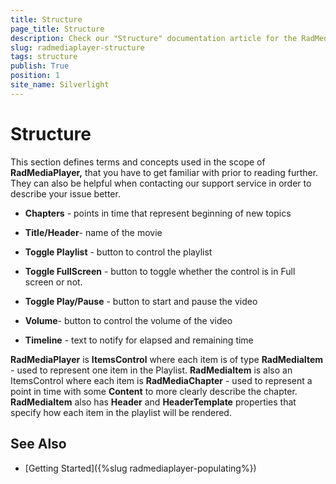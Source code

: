 ```yaml
---
title: Structure
page_title: Structure
description: Check our "Structure" documentation article for the RadMediaPlayer WPF control.
slug: radmediaplayer-structure
tags: structure
publish: True
position: 1
site_name: Silverlight
---
```


# Structure

This section defines terms and concepts used in the scope of __RadMediaPlayer,__ that you have to get familiar with prior to reading further. They can also be helpful when contacting our support service in order to describe your issue better. 

* __Chapters__ - points in time that represent beginning of new topics

* __Title/Header__- name of the movie

* __Toggle Playlist__ - button to control the playlist

* __Toggle FullScreen__ - button to toggle whether the control is in Full screen or not.

* __Toggle Play/Pause__ - button to start and pause the video

* __Volume__- button to control the volume of the video

* __Timeline__ - text to notify for elapsed and remaining time

__RadMediaPlayer__ is __ItemsControl__ where each item is of type __RadMediaItem__ - used to represent one item in the Playlist. __RadMediaItem__ is also an ItemsControl where each item is __RadMediaChapter__ - used to represent a point in time with some __Content__ to more clearly describe the chapter. __RadMediaItem__ also has __Header__ and __HeaderTemplate__ properties that specify how each item in the playlist will be rendered.

## See Also
 * [Getting Started]({%slug radmediaplayer-populating%})